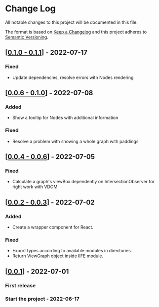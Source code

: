 # Change Log

All notable changes to this project will be documented in this file.

The format is based on [Keep a Changelog](http://keepachangelog.com/)
and this project adheres to [Semantic Versioning](http://semver.org/).

<!-- ## [X.Y.Z] - YYYY-MM-DD -->

<!-- ### Added -->
<!-- ### Changed -->
<!-- ### Deprecated -->
<!-- ### Removed -->
<!-- ### Fixed -->
<!-- ### Security -->

<!-- ## Unreleased -->


## [[0.1.0 - 0.1.1](https://github.com/sumbad/view-graph/releases/tag/v0.1.1)] - 2022-07-17

### Fixed
  - Update dependencies, resolve errors with Nodes rendering



## [[0.0.6 - 0.1.0](https://github.com/sumbad/view-graph/releases/tag/v0.0.1)] - 2022-07-08

### Added
  - Show a tooltip for Nodes with additional information

### Fixed
  - Resolve a problem with showing a whole graph with paddings


## [[0.0.4 - 0.0.6](https://github.com/sumbad/view-graph/releases/tag/v0.0.6)] - 2022-07-05

### Fixed
  - Calculate a graph's viewBox dependently on IntersectionObserver for right work with VDOM


## [[0.0.2 - 0.0.3](https://github.com/sumbad/view-graph/releases/tag/v0.0.3)] - 2022-07-02

### Added
  - Create a wrapper component for React.
### Fixed
  - Export types according to available modules in directories.
  - Return ViewGraph object inside IIFE module.


## [[0.0.1](https://github.com/sumbad/view-graph/releases/tag/v0.0.1)] - 2022-07-01

### First release

### Start the project - 2022-06-17
